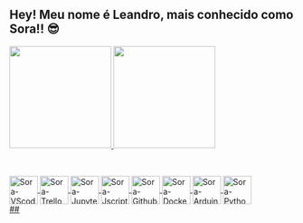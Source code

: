 ## Hey! Meu nome é Leandro, mais conhecido como Sora!! 😎

<!--Trocar cores dos paineis: dark, radical, merko, gruvbox, tokyonight, onedark, cobalt, synthwave, highcontrast, dracula -->

 <div>
  <a href="https://github.com/Leandro-Sora">
  <img height="180em" src="https://github-readme-stats.vercel.app/api?username=Leandro-Sora&show_icons=true&theme=tokyonight&include_all_commits=true&count_private=true"/>
  <img height="180em" src="https://github-readme-stats.vercel.app/api/top-langs/?username=Leandro-Sora&layout=compact&langs_count=7&theme=tokyonight"/>
</div>
  
 ##
 <div style="display: inline_block"><br>
  <img align="center" alt="Sora-VScode" height="50" width="50" src="https://cdn.jsdelivr.net/gh/devicons/devicon/icons/vscode/vscode-original-wordmark.svg">
  <img align="center" alt="Sora-Trello" height="50" width="50" src="https://cdn.jsdelivr.net/gh/devicons/devicon/icons/trello/trello-plain-wordmark.svg">
  <img align="center" alt="Sora-Jupyter" height="50" width="50" src="https://cdn.jsdelivr.net/gh/devicons/devicon/icons/jupyter/jupyter-original-wordmark.svg">
  <img align="center" alt="Sora-Jscript" height="50" width="50" src="https://cdn.jsdelivr.net/gh/devicons/devicon/icons/javascript/javascript-original.svg">
  <img align="center" alt="Sora-Github" height="50" width="50" src="https://cdn.jsdelivr.net/gh/devicons/devicon/icons/github/github-original-wordmark.svg">
  <img align="center" alt="Sora-Docker" height="50" width="50" src="https://cdn.jsdelivr.net/gh/devicons/devicon/icons/docker/docker-plain-wordmark.svg">
  <img align="center" alt="Sora-Arduino" height="50" width="50" src="https://cdn.jsdelivr.net/gh/devicons/devicon/icons/arduino/arduino-original-wordmark.svg">
  <img align="center" alt="Sora-Python" height="50" width="50" src="https://cdn.jsdelivr.net/gh/devicons/devicon/icons/python/python-original-wordmark.svg">
 </div>
 ##
 



